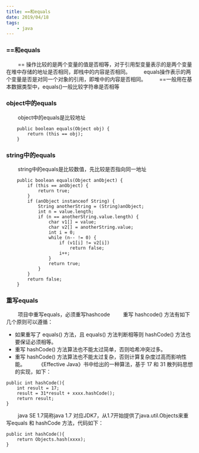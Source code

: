 ```yaml
---
title: ==和equals
date: 2019/04/18
tags: 
    - java
---
```


### ==和equals
&nbsp;&nbsp;&nbsp;&nbsp;&nbsp;&nbsp;&nbsp;&nbsp;== 操作比较的是两个变量的值是否相等，对于引用型变量表示的是两个变量在堆中存储的地址是否相同，即栈中的内容是否相同。
&nbsp;&nbsp;&nbsp;&nbsp;&nbsp;&nbsp;&nbsp;&nbsp;equals操作表示的两个变量是否是对同一个对象的引用，即堆中的内容是否相同。
&nbsp;&nbsp;&nbsp;&nbsp;&nbsp;&nbsp;&nbsp;&nbsp;==一般用在基本数据类型中，equals()一般比较字符串是否相等
<!-- more -->
### object中的equals
&nbsp;&nbsp;&nbsp;&nbsp;&nbsp;&nbsp;&nbsp;&nbsp;object中的equals是比较地址
```
    public boolean equals(Object obj) {
        return (this == obj);
    }
```
### string中的equals
&nbsp;&nbsp;&nbsp;&nbsp;&nbsp;&nbsp;&nbsp;&nbsp;string中的equals是比较数值，先比较是否指向同一地址
```
    public boolean equals(Object anObject) {
        if (this == anObject) {
            return true;
        }
        if (anObject instanceof String) {
            String anotherString = (String)anObject;
            int n = value.length;
            if (n == anotherString.value.length) {
                char v1[] = value;
                char v2[] = anotherString.value;
                int i = 0;
                while (n-- != 0) {
                    if (v1[i] != v2[i])
                        return false;
                    i++;
                }
                return true;
            }
        }
        return false;
    }
```

### 重写equals
&nbsp;&nbsp;&nbsp;&nbsp;&nbsp;&nbsp;&nbsp;&nbsp;项目中重写equals，必须重写hashcode
&nbsp;&nbsp;&nbsp;&nbsp;&nbsp;&nbsp;&nbsp;&nbsp;重写 hashcode() 方法有如下几个原则可以遵循：
* 如果重写了 equals() 方法，且 equals() 方法判断相等则 hashCode() 方法也要保证必须相等。
* 重写 hashCode() 方法算法也不能太过简单，否则哈希冲突过多。
* 重写 hashCode() 方法算法也不能太过复杂，否则计算复杂度过高而影响性能。
&nbsp;&nbsp;&nbsp;&nbsp;&nbsp;&nbsp;&nbsp;&nbsp;《Effective Java》书中给出的一种算法，基于 17 和 31 散列码思想的实现，如下：
```
public int hashCode(){
    int result = 17;
    result = 31*result + xxxx.hashCode();
    return result;
}
```
&nbsp;&nbsp;&nbsp;&nbsp;&nbsp;&nbsp;&nbsp;&nbsp;java SE 1.7简称java 1.7 对应JDK7，从1.7开始提供了java.util.Objects来重写equals 和 hashCode 方法，代码如下：
```
public int hashCode(){
    return Objects.hash(xxxx);
}
```